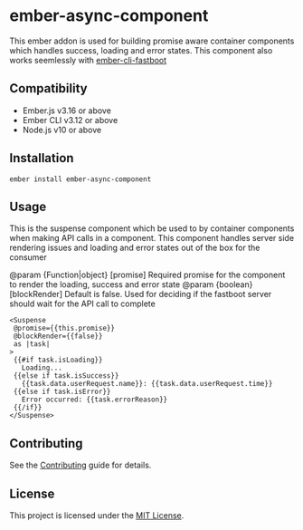 # ember-async-component

This ember addon is used for building promise aware container components which
handles success, loading and error states. This component also works seemlessly
with [ember-cli-fastboot](https://github.com/ember-fastboot/ember-cli-fastboot)

## Compatibility

- Ember.js v3.16 or above
- Ember CLI v3.12 or above
- Node.js v10 or above

## Installation

```
ember install ember-async-component
```

## Usage

This is the suspense component which be used to by container components when making API calls in a component. This component handles server side rendering issues and loading and error states out of the box for the consumer

@param {Function|object} [promise] Required promise for the component to render the loading, success and error state
@param {boolean} [blockRender] Default is false. Used for deciding if the fastboot server should wait for the API call to complete

```
<Suspense
 @promise={{this.promise}}
 @blockRender={{false}}
 as |task|
>
 {{#if task.isLoading}}
   Loading...
 {{else if task.isSuccess}}
   {{task.data.userRequest.name}}: {{task.data.userRequest.time}}
 {{else if task.isError}}
   Error occurred: {{task.errorReason}}
 {{/if}}
</Suspense>
```

## Contributing

See the [Contributing](CONTRIBUTING.md) guide for details.

## License

This project is licensed under the [MIT License](LICENSE.md).
